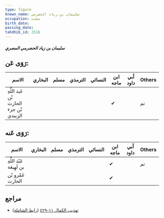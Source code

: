 ```yaml
---
type: figure
known_name: سليمان بن زياد الحضرمي
occupation: محدث
birth_date:
passing_date:
tahdhib_id: 2516
---
```

##### سليمان بن زياد الحضرمي المصري

## رَوَى عَن:
| الاسم                                   | البخاري | مسلم | الترمذي | النسائي | ابن ماجه | أبي داود | Others |
| --------------------------------------- | ------- | ---- | ------- | ------- | -------- | -------- | ------ |
| عَبد اللَّهِ بْن الحارث بْن جزء الزبيدي |         |      |         |         | ✔        |          | تم     |
## رَوَى عَنه:
| الاسم                     | البخاري | مسلم | الترمذي | النسائي | ابن ماجه | أبي داود | Others |
| ------------------------- | ------- | ---- | ------- | ------- | -------- | -------- | ------ |
| عَبْد اللَّهِ بن لَهِيعَة |         |      |         |         | ✔        |          | تم     |
| عَمْرو بْن الحارث         |         |      |         |         | ✔        |          |        |
## مراجع
- [تهذيب الكمال ١١-٤٢٩](obsidian://open?vault=Tahdhib-al-Kamal&file=Figures/٢٥١٦-سليمان%20بن%20زياد%20الحضرمي%20المصري) ([رابط الشاملة](https://shamela.ws/book/3722/5749))